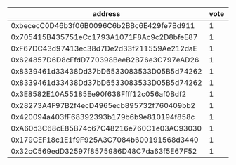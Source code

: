 address|vote|timestamp|signature
---|---|---|---
0xbececC0D46b3f06B0096C6b2BBc6E429fe7Bd911|1|1618331254|0xc0629b2276953a57bbf941e7ce85e6f995a0917e5def98be986a84734290f67700728ef40927c8b829a4d7fa04aac7ee594cf0f9255c2e19026cfae31d7673911c
0x705415B435751eCc1793A1071F8Ac9c2D8bfeE87|1|1618331655|0xfd982307e857ea56c3b0499de3885390032779d281207ef8094e5ad84d1e9a4b4d6ce5f538308d417ae0c9c9fd5e28355daa8d4dec22b01f71ff3a40c7fc22831c
0xF67DC43d97413ec38d7De2d33f211559Ae212daE|1|1618331670|0xcf3d8fa4ef200038f25dc4314274dacb0c80d1460e980b544462a383c4b8ceae6ce240bb4a0b78341d70cefb87882beef9654158696416fc23ce13588a65b0801c
0x624857D6D8cFfdD770398BeeB2B76e3C797eAD26|1|1618332677|0xd3d22e1212a9690f0cf61e7c8c568d67cd76bef04e1ef4bc24f4a9247c161b744759bd991594897e314b64940c59fdc3f3b2a6f599e6f8e97063395cc5781ac51c
0x8339461d33438Dd37bD6533083533D05B5d74262|1|1618333319|0xc24f7676d7b8e6eacf6ec104226cf63d34e5004373aa67061ae543d1d5bf2c0e19f7e272a1de3cebaf39ce719fc17fa107f5bdc3486e98d79503847e093359981b
0x8339461d33438Dd37bD6533083533D05B5d74262|1|1618333365|0xea502c73f11fce8c8c0236455a9051a6646bb24192a59e2e2d898f714fee3bac106c27c00f868f6989afcffc050261c078cc72aa05885dc99406b86f6f0bf0081c
0x3E8582E10A55185Ee90f638Ffff12c056af0Bdf2|1|1618333857|0x71dc4ae914c12d025f9d866b2e96a9f032403a0e69c56aed7d395de11ad1cb14159a5d9e424d093b3100050647f47269de8902eddc4e3df64542e84507d4428f1b
0x28273A4F97B2f4ecD4965ecb895732f760409bb2|1|1618339189|0xc6aa6e1d5ef1f31aeaa3a9b6207391a32732e4d5022101e66f65091b660857692ebe4e64bc2541080e6cb23500159306afc7ad9fdf848205630e8fdc83ccc60d1c
0x420094a403fF68392393b179b6b9e810194f858c|1|1618359492|0xb4442c2413e763c00de0eca248051382413325c7a6c31eebe5f61b092850b10344e99947908d786d1532832e8377f495f0dc5376f09eccd6be6f4f291b9d24a21b
0xA60d3C68cE85B74c67C48216e760C1e03AC93030|1|1618361220|0x98a617a3e1e5d0fa7dd1e08bb603afe656053a70646ae73e174bf5f46cb9fb6310e9a95ad96b07ddeabbcf35e4d95aa7500f0d36b022c570edbc98da3f15cf701b
0x179CEF18c1E1f9F925A3C7084b600191568d3440|1|1618363277|0xa945b9d7b89404e836bb2de326e286b964385165270ac7b41a888a88b4eee04434e8e6681d3dafdda618feeb28fea94d02c86ee7eed379b035b36f7465121e701c
0x32cC569edD32597f8575986D48C7da63f5E67F52|1|1618364927|0x3af0278f351a5b206782b386d4c7ab0691022ac176b913e0b129c77724c07820520822390b143f3fb5635a18def446f913a443987a474dd65a8b12414236053b1c